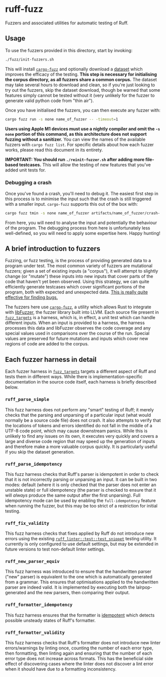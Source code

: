 # ruff-fuzz

Fuzzers and associated utilities for automatic testing of Ruff.

## Usage

To use the fuzzers provided in this directory, start by invoking:

```bash
./fuzz/init-fuzzers.sh
```

This will install [`cargo-fuzz`](https://github.com/rust-fuzz/cargo-fuzz) and optionally download a
[dataset](https://zenodo.org/record/3628784) which improves the efficacy of the testing.
**This step is necessary for initialising the corpus directory, as all fuzzers share a common
corpus.**
The dataset may take several hours to download and clean, so if you're just looking to try out the
fuzzers, skip the dataset download, though be warned that some features simply cannot be tested
without it (very unlikely for the fuzzer to generate valid python code from "thin air").

Once you have initialised the fuzzers, you can then execute any fuzzer with:

```bash
cargo fuzz run -s none name_of_fuzzer -- -timeout=1
```

**Users using Apple M1 devices must use a nightly compiler and omit the `-s none` portion of this
command, as this architecture does not support fuzzing without a sanitizer.**
You can view the names of the available fuzzers with `cargo fuzz list`.
For specific details about how each fuzzer works, please read this document in its entirety.

**IMPORTANT: You should run `./reinit-fuzzer.sh` after adding more file-based testcases.** This will
allow the testing of new features that you've added unit tests for.

### Debugging a crash

Once you've found a crash, you'll need to debug it.
The easiest first step in this process is to minimise the input such that the crash is still
triggered with a smaller input.
`cargo-fuzz` supports this out of the box with:

```bash
cargo fuzz tmin -s none name_of_fuzzer artifacts/name_of_fuzzer/crash-...
```

From here, you will need to analyse the input and potentially the behaviour of the program.
The debugging process from here is unfortunately less well-defined, so you will need to apply some
expertise here.
Happy hunting!

## A brief introduction to fuzzers

Fuzzing, or fuzz testing, is the process of providing generated data to a program under test.
The most common variety of fuzzers are mutational fuzzers; given a set of existing inputs (a
"corpus"), it will attempt to slightly change (or "mutate") these inputs into new inputs that cover
parts of the code that haven't yet been observed.
Using this strategy, we can quite efficiently generate testcases which cover significant portions of
the program, both with expected and unexpected data.
[This is really quite effective for finding bugs.](https://github.com/rust-fuzz/trophy-case)

The fuzzers here use [`cargo-fuzz`](https://github.com/rust-fuzz/cargo-fuzz), a utility which allows
Rust to integrate with [libFuzzer](https://llvm.org/docs/LibFuzzer.html), the fuzzer library built
into LLVM.
Each source file present in [`fuzz_targets`](fuzz_targets) is a harness, which is, in effect, a unit
test which can handle different inputs.
When an input is provided to a harness, the harness processes this data and libFuzzer observes the
code coverage and any special values used in comparisons over the course of the run.
Special values are preserved for future mutations and inputs which cover new regions of code are
added to the corpus.

## Each fuzzer harness in detail

Each fuzzer harness in [`fuzz_targets`](fuzz_targets) targets a different aspect of Ruff and tests
them in different ways. While there is implementation-specific documentation in the source code
itself, each harness is briefly described below.

### `ruff_parse_simple`

This fuzz harness does not perform any "smart" testing of Ruff; it merely checks that the parsing
and unparsing of a particular input (what would normally be a source code file) does not crash.
It also attempts to verify that the locations of tokens and errors identified do not fall in the
middle of a UTF-8 code point, which may cause downstream panics.
While this is unlikely to find any issues on its own, it executes very quickly and covers a large
and diverse code region that may speed up the generation of inputs and therefore make a more
valuable corpus quickly.
It is particularly useful if you skip the dataset generation.

### `ruff_parse_idempotency`

This fuzz harness checks that Ruff's parser is idempotent in order to check that it is not
incorrectly parsing or unparsing an input.
It can be built in two modes: default (where it is only checked that the parser does not enter an
unstable state) or full idempotency (the parser is checked to ensure that it will _always_ produce
the same output after the first unparsing).
Full idempotency mode can be used by enabling the `full-idempotency` feature when running the
fuzzer, but this may be too strict of a restriction for initial testing.

### `ruff_fix_validity`

This fuzz harness checks that fixes applied by Ruff do not introduce new errors using the existing
[`ruff_linter::test::test_snippet`](../crates/ruff_linter/src/test.rs) testing utility.
It currently is only configured to use default settings, but may be extended in future versions to
test non-default linter settings.

### `ruff_new_parser_equiv`

This fuzz harness was introduced to ensure that the handwritten parser ("new" parser) is
equivalent to the one which is automatically generated from a grammar.
This ensures that optimisations applied to the handwritten parser are indeed valid.
It is implemented by executing both the lalrpop-generated and the new parsers, then comparing
their output.

### `ruff_formatter_idempotency`

This fuzz harness ensures that the formatter is [idempotent](https://en.wikipedia.org/wiki/Idempotence)
which detects possible unsteady states of Ruff's formatter.

### `ruff_formatter_validity`

This fuzz harness checks that Ruff's formatter does not introduce new linter errors/warnings by
linting once, counting the number of each error type, then formatting, then linting again and
ensuring that the number of each error type does not increase across formats. This has the
beneficial side effect of discovering cases where the linter does not discover a lint error when
it should have due to a formatting inconsistency.
